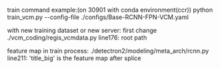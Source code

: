 train command example:(on 30901 with conda environment(ccr))
python train_vcm.py --config-file ./configs/Base-RCNN-FPN-VCM.yaml

with new training dataset or new server: first change ./vcm_coding/regis_vcmdata.py 
line176: root path

feature map in train process: ./detectron2/modeling/meta_arch/rcnn.py
line211: 'title_big' is the feature map after splice
